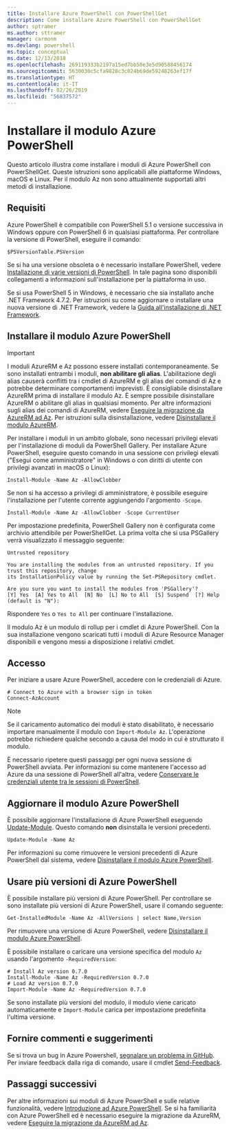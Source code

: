 ```yaml
---
title: Installare Azure PowerShell con PowerShellGet
description: Come installare Azure PowerShell con PowerShellGet
author: sptramer
ms.author: sttramer
manager: carmonm
ms.devlang: powershell
ms.topic: conceptual
ms.date: 12/13/2018
ms.openlocfilehash: 269119333b2197a15ed7bb50e3e5d90588456174
ms.sourcegitcommit: 5630030c5cfa9828c3c024b69de59248263ef17f
ms.translationtype: HT
ms.contentlocale: it-IT
ms.lasthandoff: 02/26/2019
ms.locfileid: "56837572"
---
```

# <a name="install-the-azure-powershell-module"></a>Installare il modulo Azure PowerShell

Questo articolo illustra come installare i moduli di Azure PowerShell con PowerShellGet. Queste istruzioni sono applicabili alle piattaforme Windows, macOS e Linux. Per il modulo Az non sono attualmente supportati altri metodi di installazione.

## <a name="requirements"></a>Requisiti

Azure PowerShell è compatibile con PowerShell 5.1 o versione successiva in Windows oppure con PowerShell 6 in qualsiasi piattaforma.
Per controllare la versione di PowerShell, eseguire il comando:

```powershell-interactive
$PSVersionTable.PSVersion
```

Se si ha una versione obsoleta o è necessario installare PowerShell, vedere [Installazione di varie versioni di PowerShell](/powershell/scripting/setup/installing-powershell). In tale pagina sono disponibili collegamenti a informazioni sull'installazione per la piattaforma in uso.

Se si usa PowerShell 5 in Windows, è necessario che sia installato anche .NET Framework 4.7.2. Per istruzioni su come aggiornare o installare una nuova versione di .NET Framework, vedere la [Guida all'installazione di .NET Framework](/dotnet/framework/install).

## <a name="install-the-azure-powershell-module"></a>Installare il modulo Azure PowerShell

> [!IMPORTANT]
>
> I moduli AzureRM e Az possono essere installati contemporaneamente. Se sono installati entrambi i moduli, __non abilitare gli alias__.
> L'abilitazione degli alias causerà conflitti tra i cmdlet di AzureRM e gli alias dei comandi di Az e potrebbe determinare comportamenti imprevisti.
> È consigliabile disinstallare AzureRM prima di installare il modulo Az. È sempre possibile disinstallare AzureRM o abilitare gli alias in qualsiasi momento. Per altre informazioni sugli alias dei comandi di AzureRM, vedere [Eseguire la migrazione da AzureRM ad Az](migrate-from-azurerm-to-az.md).
> Per istruzioni sulla disinstallazione, vedere [Disinstallare il modulo AzureRM](uninstall-az-ps.md#uninstall-the-azurerm-module). 

Per installare i moduli in un ambito globale, sono necessari privilegi elevati per l'installazione di moduli da PowerShell Gallery. Per installare Azure PowerShell, eseguire questo comando in una sessione con privilegi elevati ("Esegui come amministratore" in Windows o con diritti di utente con privilegi avanzati in macOS o Linux):

```powershell-interactive
Install-Module -Name Az -AllowClobber
```

Se non si ha accesso a privilegi di amministratore, è possibile eseguire l'installazione per l'utente corrente aggiungendo l'argomento `-Scope`.

```powershell-interactive
Install-Module -Name Az -AllowClobber -Scope CurrentUser
```

Per impostazione predefinita, PowerShell Gallery non è configurata come archivio attendibile per PowerShellGet. La prima volta che si usa PSGallery verrà visualizzato il messaggio seguente:

```output
Untrusted repository

You are installing the modules from an untrusted repository. If you trust this repository, change
its InstallationPolicy value by running the Set-PSRepository cmdlet.

Are you sure you want to install the modules from 'PSGallery'?
[Y] Yes  [A] Yes to All  [N] No  [L] No to All  [S] Suspend  [?] Help (default is "N"):
```

Rispondere `Yes` o `Yes to All` per continuare l'installazione.

Il modulo Az è un modulo di rollup per i cmdlet di Azure PowerShell. Con la sua installazione vengono scaricati tutti i moduli di Azure Resource Manager disponibili e vengono messi a disposizione i relativi cmdlet.

## <a name="sign-in"></a>Accesso

Per iniziare a usare Azure PowerShell, accedere con le credenziali di Azure.

```powershell-interactive
# Connect to Azure with a browser sign in token
Connect-AzAccount
```

> [!NOTE]
>
> Se il caricamento automatico dei moduli è stato disabilitato, è necessario importare manualmente il modulo con `Import-Module Az`. L'operazione potrebbe richiedere qualche secondo a causa del modo in cui è strutturato il modulo.

È necessario ripetere questi passaggi per ogni nuova sessione di PowerShell avviata. Per informazioni su come mantenere l'accesso ad Azure da una sessione di PowerShell all'altra, vedere [Conservare le credenziali utente tra le sessioni di PowerShell](context-persistence.md).

## <a name="update-the-azure-powershell-module"></a>Aggiornare il modulo Azure PowerShell

È possibile aggiornare l'installazione di Azure PowerShell eseguendo [Update-Module](/powershell/module/powershellget/update-module). Questo comando __non__ disinstalla le versioni precedenti.

```powershell-interactive
Update-Module -Name Az
```

Per informazioni su come rimuovere le versioni precedenti di Azure PowerShell dal sistema, vedere [Disinstallare il modulo Azure PowerShell](uninstall-az-ps.md).

## <a name="use-multiple-versions-of-azure-powershell"></a>Usare più versioni di Azure PowerShell

È possibile installare più versioni di Azure PowerShell. Per controllare se sono installate più versioni di Azure PowerShell, usare il comando seguente:

```powershell-interactive
Get-InstalledModule -Name Az -AllVersions | select Name,Version
```

Per rimuovere una versione di Azure PowerShell, vedere [Disinstallare il modulo Azure PowerShell](uninstall-az-ps.md).

È possibile installare o caricare una versione specifica del modulo `Az` usando l'argomento `-RequiredVersion`:

```powershell-interactive
# Install Az version 0.7.0
Install-Module -Name Az -RequiredVersion 0.7.0 
# Load Az version 0.7.0
Import-Module -Name Az -RequiredVersion 0.7.0
```

Se sono installate più versioni del modulo, il modulo viene caricato automaticamente e `Import-Module` carica per impostazione predefinita l'ultima versione.

## <a name="provide-feedback"></a>Fornire commenti e suggerimenti

Se si trova un bug in Azure Powershell, [segnalare un problema in GitHub](https://github.com/Azure/azure-powershell/issues).
Per inviare feedback dalla riga di comando, usare il cmdlet [Send-Feedback](/powershell/module/az.accounts/send-feedback).

## <a name="next-steps"></a>Passaggi successivi

Per altre informazioni sui moduli di Azure PowerShell e sulle relative funzionalità, vedere [Introduzione ad Azure PowerShell](get-started-azureps.md).
Se si ha familiarità con Azure PowerShell ed è necessario eseguire la migrazione da AzureRM, vedere [Eseguire la migrazione da AzureRM ad Az](migrate-from-azurerm-to-az.md).
